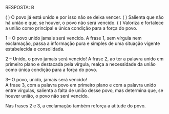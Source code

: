 RESPOSTA: B

( ) O povo já está unido e por isso não se deixa vencer. 
( ) Salienta que não há união e que, se houver, o povo não será vencido. 
( ) Valoriza e fortalece a união como principal e única condição para a força do povo.

1 – O povo unido jamais será vencido. 
A frase 1, sem vírgula nem exclamação, passa a informação pura e simples de uma situação vigente estabelecida e consolidada.

2 – Unido, o povo jamais será vencido! 
A frase 2, ao ter a palavra unido em primeiro plano e destacada pela vírgula, realça a necessidade da união como única condição para a força do povo.

3– O povo, unido, jamais será vencido!   
A frase 3, com a palavra povo em primeiro plano e com a palavra unido entre vírgulas, salienta a falta de união desse povo, mas determina que, se houver união, o povo não será vencido.

Nas frases 2 e 3, a exclamação também reforça a atitude do povo. 


 